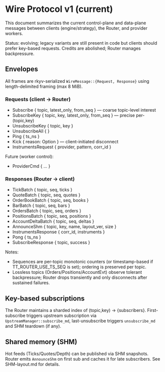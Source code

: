 # Wire Protocol v1 (current)

This document summarizes the current control-plane and data-plane messages between clients (engine/strategy), the Router, and provider workers.

Status: evolving; legacy variants are still present in code but clients should prefer key-based requests. Credits are abolished; Router manages backpressure.

## Envelopes

All frames are rkyv-serialized `WireMessage::{Request, Response}` using length-delimited framing (max 8 MiB).

### Requests (client → Router)
- Subscribe { topic, latest_only, from_seq }  — coarse topic-level interest
- SubscribeKey { topic, key, latest_only, from_seq }  — precise per-(topic,key)
- UnsubscribeKey { topic, key }
- UnsubscribeAll { }
- Ping { ts_ns }
- Kick { reason: Option<String> }  — client-initiated disconnect
- InstrumentsRequest { provider, pattern, corr_id }

Future (worker control):
- ProviderCmd { … }

### Responses (Router → client)
- TickBatch { topic, seq, ticks }
- QuoteBatch { topic, seq, quotes }
- OrderBookBatch { topic, seq, books }
- BarBatch { topic, seq, bars }
- OrdersBatch { topic, seq, orders }
- PositionsBatch { topic, seq, positions }
- AccountDeltaBatch { topic, seq, deltas }
- AnnounceShm { topic, key, name, layout_ver, size }
- InstrumentsResponse { corr_id, instruments }
- Pong { ts_ns }
- SubscribeResponse { topic, success }

Notes:
- Sequences are per-topic monotonic counters (or timestamp-based if TT_ROUTER_USE_TS_SEQ is set); ordering is preserved per topic.
- Lossless topics (Orders/Positions/AccountEvt) observe tolerant backpressure; Router drops transiently and only disconnects after sustained failures.

## Key-based subscriptions

The Router maintains a sharded index of (topic,key) → {subscribers}. First-subscribe triggers upstream subscription via `UpstreamManager::subscribe_md`, last-unsubscribe triggers `unsubscribe_md` and SHM teardown (if any).

## Shared memory (SHM)

Hot feeds (Ticks/Quotes/Depth) can be published via SHM snapshots. Router emits `AnnounceShm` on first sub and caches it for late subscribers. See SHM-layout.md for details.
